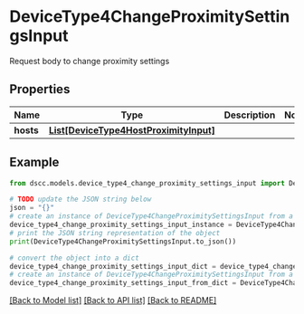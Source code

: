 # DeviceType4ChangeProximitySettingsInput

Request body to change proximity settings

## Properties

Name | Type | Description | Notes
------------ | ------------- | ------------- | -------------
**hosts** | [**List[DeviceType4HostProximityInput]**](DeviceType4HostProximityInput.md) |  | 

## Example

```python
from dscc.models.device_type4_change_proximity_settings_input import DeviceType4ChangeProximitySettingsInput

# TODO update the JSON string below
json = "{}"
# create an instance of DeviceType4ChangeProximitySettingsInput from a JSON string
device_type4_change_proximity_settings_input_instance = DeviceType4ChangeProximitySettingsInput.from_json(json)
# print the JSON string representation of the object
print(DeviceType4ChangeProximitySettingsInput.to_json())

# convert the object into a dict
device_type4_change_proximity_settings_input_dict = device_type4_change_proximity_settings_input_instance.to_dict()
# create an instance of DeviceType4ChangeProximitySettingsInput from a dict
device_type4_change_proximity_settings_input_from_dict = DeviceType4ChangeProximitySettingsInput.from_dict(device_type4_change_proximity_settings_input_dict)
```
[[Back to Model list]](../README.md#documentation-for-models) [[Back to API list]](../README.md#documentation-for-api-endpoints) [[Back to README]](../README.md)


